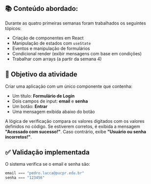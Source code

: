 
## 📚 Conteúdo abordado:

Durante as quatro primeiras semanas foram trabalhados os seguintes tópicos:

- Criação de componentes em React
- Manipulação de estados com `useState`
- Eventos e manipulação de formulários
- Condicional render (exibir mensagens com base em condições)
- Trabalhar com arrays (a partir da semana 4)

## 🎯 Objetivo da atividade

Criar uma aplicação com um único componente que contenha:

- Um título: **Formulário de Login**
- Dois campos de input: **email** e **senha**
- Um botão: **Entrar**
- Uma mensagem exibida abaixo do botão

A lógica de verificação compara os valores digitados com os valores definidos no código. Se estiverem corretos, é exibida a mensagem **"Acessado com sucesso!"**. Caso contrário, exibe **"Usuário ou senha incorretos!"**.

## ✅ Validação implementada

O sistema verifica se o email e senha são:

```js
email === "pedro.lucca@pucpr.edu.br"
senha === "123456"
